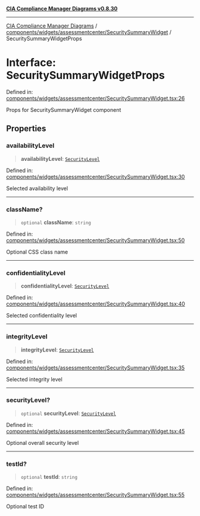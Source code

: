 [**CIA Compliance Manager Diagrams v0.8.30**](../../../../../README.md)

***

[CIA Compliance Manager Diagrams](../../../../../modules.md) / [components/widgets/assessmentcenter/SecuritySummaryWidget](../README.md) / SecuritySummaryWidgetProps

# Interface: SecuritySummaryWidgetProps

Defined in: [components/widgets/assessmentcenter/SecuritySummaryWidget.tsx:26](https://github.com/Hack23/cia-compliance-manager/blob/6afa716316469147e542039d136ec79ffdbd4ac9/src/components/widgets/assessmentcenter/SecuritySummaryWidget.tsx#L26)

Props for SecuritySummaryWidget component

## Properties

### availabilityLevel

> **availabilityLevel**: [`SecurityLevel`](../../../../../types/cia/type-aliases/SecurityLevel.md)

Defined in: [components/widgets/assessmentcenter/SecuritySummaryWidget.tsx:30](https://github.com/Hack23/cia-compliance-manager/blob/6afa716316469147e542039d136ec79ffdbd4ac9/src/components/widgets/assessmentcenter/SecuritySummaryWidget.tsx#L30)

Selected availability level

***

### className?

> `optional` **className**: `string`

Defined in: [components/widgets/assessmentcenter/SecuritySummaryWidget.tsx:50](https://github.com/Hack23/cia-compliance-manager/blob/6afa716316469147e542039d136ec79ffdbd4ac9/src/components/widgets/assessmentcenter/SecuritySummaryWidget.tsx#L50)

Optional CSS class name

***

### confidentialityLevel

> **confidentialityLevel**: [`SecurityLevel`](../../../../../types/cia/type-aliases/SecurityLevel.md)

Defined in: [components/widgets/assessmentcenter/SecuritySummaryWidget.tsx:40](https://github.com/Hack23/cia-compliance-manager/blob/6afa716316469147e542039d136ec79ffdbd4ac9/src/components/widgets/assessmentcenter/SecuritySummaryWidget.tsx#L40)

Selected confidentiality level

***

### integrityLevel

> **integrityLevel**: [`SecurityLevel`](../../../../../types/cia/type-aliases/SecurityLevel.md)

Defined in: [components/widgets/assessmentcenter/SecuritySummaryWidget.tsx:35](https://github.com/Hack23/cia-compliance-manager/blob/6afa716316469147e542039d136ec79ffdbd4ac9/src/components/widgets/assessmentcenter/SecuritySummaryWidget.tsx#L35)

Selected integrity level

***

### securityLevel?

> `optional` **securityLevel**: [`SecurityLevel`](../../../../../types/cia/type-aliases/SecurityLevel.md)

Defined in: [components/widgets/assessmentcenter/SecuritySummaryWidget.tsx:45](https://github.com/Hack23/cia-compliance-manager/blob/6afa716316469147e542039d136ec79ffdbd4ac9/src/components/widgets/assessmentcenter/SecuritySummaryWidget.tsx#L45)

Optional overall security level

***

### testId?

> `optional` **testId**: `string`

Defined in: [components/widgets/assessmentcenter/SecuritySummaryWidget.tsx:55](https://github.com/Hack23/cia-compliance-manager/blob/6afa716316469147e542039d136ec79ffdbd4ac9/src/components/widgets/assessmentcenter/SecuritySummaryWidget.tsx#L55)

Optional test ID
